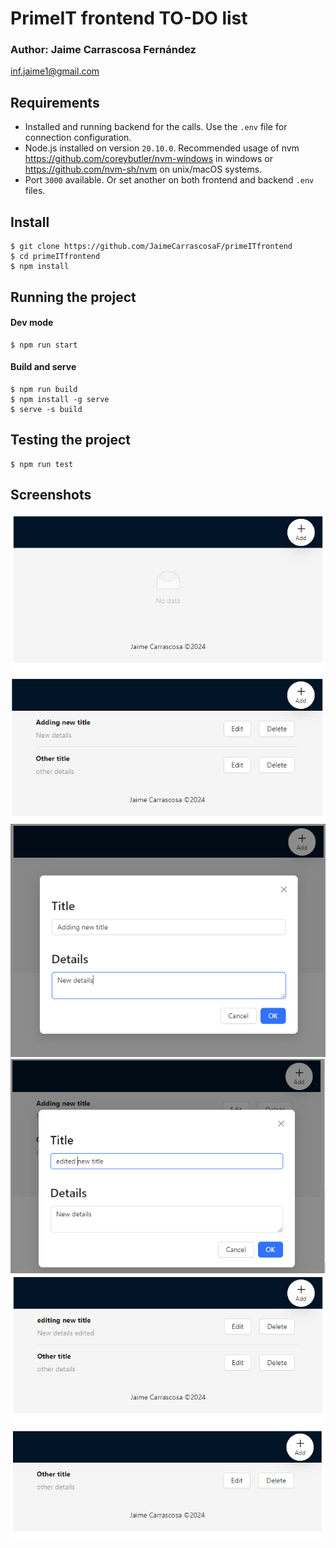 # PrimeIT frontend TO-DO list

### Author: Jaime Carrascosa Fernández

<inf.jaime1@gmail.com>

## Requirements

- Installed and running backend for the calls. Use the `.env` file for connection configuration.
- Node.js installed on version `20.10.0`. Recommended usage of nvm <https://github.com/coreybutler/nvm-windows> in windows or <https://github.com/nvm-sh/nvm> on unix/macOS systems.
- Port `3000` available. Or set another on both frontend and backend `.env` files.

## Install

    $ git clone https://github.com/JaimeCarrascosaF/primeITfrontend
    $ cd primeITfrontend
    $ npm install

## Running the project

#### Dev mode

    $ npm run start

#### Build and serve

    $ npm run build
    $ npm install -g serve
    $ serve -s build

## Testing the project

    $ npm run test

## Screenshots

![No todos](./screenshots/empty.PNG)
![Some todos in list](./screenshots/todos.PNG)
![Adding a todo](./screenshots/adding.PNG)
![Editing todo](./screenshots/editing.PNG)
![List with todo edited](./screenshots/edited.PNG)
![Deleted todo](./screenshots/deletedItem.PNG)
